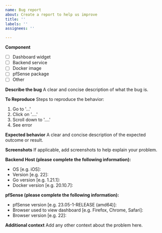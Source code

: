 ```yaml
---
name: Bug report
about: Create a report to help us improve
title: ''
labels: ''
assignees: ''

---
```


**Component**
- [ ] Dashboard widget
- [ ] Backend service
- [ ] Docker image
- [ ] pfSense package
- [ ] Other

**Describe the bug**
A clear and concise description of what the bug is.

**To Reproduce**
Steps to reproduce the behavior:
1. Go to '...'
2. Click on '....'
3. Scroll down to '....'
4. See error

**Expected behavior**
A clear and concise description of the expected outcome or result.

**Screenshots**
If applicable, add screenshots to help explain your problem.

**Backend Host (please complete the following information):**
 - OS [e.g. iOS]:
 - Version [e.g. 22]:
 - Go version [e.g. 1.21.1]:
 - Docker version [e.g. 20.10.7]:

**pfSense (please complete the following information):**
 - pfSense version [e.g. 23.05-1-RELEASE (amd64)]:
 - Browser used to view dashboard [e.g. Firefox, Chrome, Safari]:
 - Browser version [e.g. 22]:

**Additional context**
Add any other context about the problem here.
